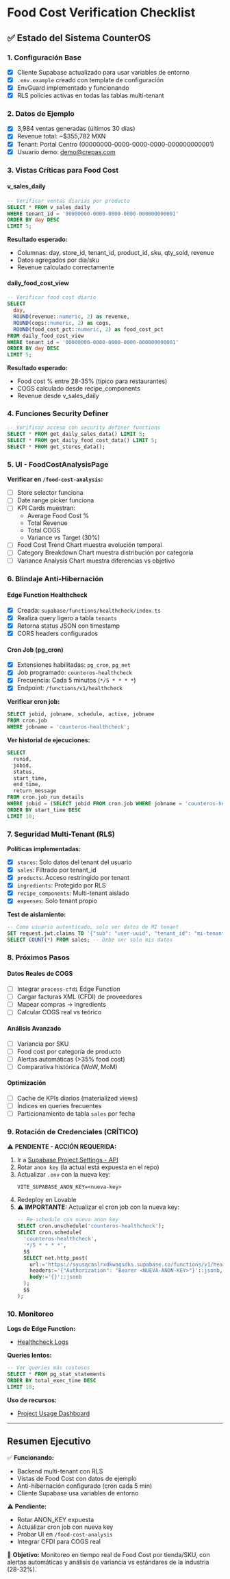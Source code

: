 # Food Cost Verification Checklist

## ✅ Estado del Sistema CounterOS

### 1. Configuración Base
- [x] Cliente Supabase actualizado para usar variables de entorno
- [x] `.env.example` creado con template de configuración
- [x] EnvGuard implementado y funcionando
- [x] RLS policies activas en todas las tablas multi-tenant

### 2. Datos de Ejemplo
- [x] 3,984 ventas generadas (últimos 30 días)
- [x] Revenue total: ~$355,782 MXN
- [x] Tenant: Portal Centro (00000000-0000-0000-0000-000000000001)
- [x] Usuario demo: demo@crepas.com

### 3. Vistas Críticas para Food Cost

#### v_sales_daily
```sql
-- Verificar ventas diarias por producto
SELECT * FROM v_sales_daily 
WHERE tenant_id = '00000000-0000-0000-0000-000000000001'
ORDER BY day DESC 
LIMIT 5;
```

**Resultado esperado:**
- Columnas: day, store_id, tenant_id, product_id, sku, qty_sold, revenue
- Datos agregados por día/sku
- Revenue calculado correctamente

#### daily_food_cost_view
```sql
-- Verificar food cost diario
SELECT 
  day,
  ROUND(revenue::numeric, 2) as revenue,
  ROUND(cogs::numeric, 2) as cogs,
  ROUND(food_cost_pct::numeric, 2) as food_cost_pct
FROM daily_food_cost_view
WHERE tenant_id = '00000000-0000-0000-0000-000000000001'
ORDER BY day DESC
LIMIT 5;
```

**Resultado esperado:**
- Food cost % entre 28-35% (típico para restaurantes)
- COGS calculado desde recipe_components
- Revenue desde v_sales_daily

### 4. Funciones Security Definer

```sql
-- Verificar acceso con security definer functions
SELECT * FROM get_daily_sales_data() LIMIT 5;
SELECT * FROM get_daily_food_cost_data() LIMIT 5;
SELECT * FROM get_stores_data();
```

### 5. UI - FoodCostAnalysisPage

**Verificar en `/food-cost-analysis`:**
- [ ] Store selector funciona
- [ ] Date range picker funciona
- [ ] KPI Cards muestran:
  - Average Food Cost %
  - Total Revenue
  - Total COGS
  - Variance vs Target (30%)
- [ ] Food Cost Trend Chart muestra evolución temporal
- [ ] Category Breakdown Chart muestra distribución por categoría
- [ ] Variance Analysis Chart muestra diferencias vs objetivo

### 6. Blindaje Anti-Hibernación

#### Edge Function Healthcheck
- [x] Creada: `supabase/functions/healthcheck/index.ts`
- [x] Realiza query ligero a tabla `tenants`
- [x] Retorna status JSON con timestamp
- [x] CORS headers configurados

#### Cron Job (pg_cron)
- [x] Extensiones habilitadas: `pg_cron`, `pg_net`
- [x] Job programado: `counteros-healthcheck`
- [x] Frecuencia: Cada 5 minutos (`*/5 * * * *`)
- [x] Endpoint: `/functions/v1/healthcheck`

**Verificar cron job:**
```sql
SELECT jobid, jobname, schedule, active, jobname
FROM cron.job 
WHERE jobname = 'counteros-healthcheck';
```

**Ver historial de ejecuciones:**
```sql
SELECT 
  runid, 
  jobid, 
  status, 
  start_time, 
  end_time,
  return_message
FROM cron.job_run_details
WHERE jobid = (SELECT jobid FROM cron.job WHERE jobname = 'counteros-healthcheck')
ORDER BY start_time DESC
LIMIT 10;
```

### 7. Seguridad Multi-Tenant (RLS)

**Políticas implementadas:**
- [x] `stores`: Solo datos del tenant del usuario
- [x] `sales`: Filtrado por tenant_id
- [x] `products`: Acceso restringido por tenant
- [x] `ingredients`: Protegido por RLS
- [x] `recipe_components`: Multi-tenant aislado
- [x] `expenses`: Solo tenant propio

**Test de aislamiento:**
```sql
-- Como usuario autenticado, solo ver datos de MI tenant
SET request.jwt.claims TO '{"sub": "user-uuid", "tenant_id": "mi-tenant-uuid"}';
SELECT COUNT(*) FROM sales; -- Debe ser solo mis datos
```

### 8. Próximos Pasos

#### Datos Reales de COGS
- [ ] Integrar `process-cfdi` Edge Function
- [ ] Cargar facturas XML (CFDI) de proveedores
- [ ] Mapear compras → ingredients
- [ ] Calcular COGS real vs teórico

#### Análisis Avanzado
- [ ] Variancia por SKU
- [ ] Food cost por categoría de producto
- [ ] Alertas automáticas (>35% food cost)
- [ ] Comparativa histórica (WoW, MoM)

#### Optimización
- [ ] Cache de KPIs diarios (materialized views)
- [ ] Índices en queries frecuentes
- [ ] Particionamiento de tabla `sales` por fecha

### 9. Rotación de Credenciales (CRÍTICO)

⚠️ **PENDIENTE - ACCIÓN REQUERIDA:**

1. Ir a [Supabase Project Settings - API](https://supabase.com/dashboard/project/syusqcaslrxdkwaqsdks/settings/api)
2. Rotar `anon key` (la actual está expuesta en el repo)
3. Actualizar `.env` con la nueva key:
   ```
   VITE_SUPABASE_ANON_KEY=<nueva-key>
   ```
4. Redeploy en Lovable
5. ⚠️ **IMPORTANTE:** Actualizar el cron job con la nueva key:
   ```sql
   -- Re-schedule con nueva anon key
   SELECT cron.unschedule('counteros-healthcheck');
   SELECT cron.schedule(
     'counteros-healthcheck',
     '*/5 * * * *',
     $$
     SELECT net.http_post(
       url:='https://syusqcaslrxdkwaqsdks.supabase.co/functions/v1/healthcheck',
       headers:='{"Authorization": "Bearer <NUEVA-ANON-KEY>"}'::jsonb,
       body:='{}'::jsonb
     );
     $$
   );
   ```

### 10. Monitoreo

**Logs de Edge Function:**
- [Healthcheck Logs](https://supabase.com/dashboard/project/syusqcaslrxdkwaqsdks/functions/healthcheck/logs)

**Queries lentos:**
```sql
-- Ver queries más costosos
SELECT * FROM pg_stat_statements 
ORDER BY total_exec_time DESC 
LIMIT 10;
```

**Uso de recursos:**
- [Project Usage Dashboard](https://supabase.com/dashboard/project/syusqcaslrxdkwaqsdks/settings/billing)

---

## Resumen Ejecutivo

✅ **Funcionando:**
- Backend multi-tenant con RLS
- Vistas de Food Cost con datos de ejemplo
- Anti-hibernación configurado (cron cada 5 min)
- Cliente Supabase usa variables de entorno

⚠️ **Pendiente:**
- Rotar ANON_KEY expuesta
- Actualizar cron job con nueva key
- Probar UI en `/food-cost-analysis`
- Integrar CFDI para COGS real

🎯 **Objetivo:** Monitoreo en tiempo real de Food Cost por tienda/SKU, con alertas automáticas y análisis de variancia vs estándares de la industria (28-32%).
